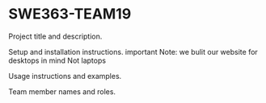 # SWE363-TEAM19
Project title and description.

Setup and installation instructions.
important Note: we bulit our website for desktops in mind Not laptops 

Usage instructions and examples.

Team member names and roles.
